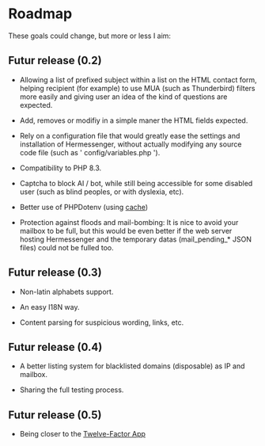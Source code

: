 # Roadmap

These goals could change, but more or less I aim:

## Futur release (0.2)

- Allowing a list of prefixed subject within a list on the HTML contact form, helping recipient (for example) to use MUA (such as Thunderbird) filters more easily and giving user an idea of the kind of questions are expected.

- Add, removes or modifiy in a simple maner the HTML fields expected.

- Rely on a configuration file that would greatly ease the settings and installation of Hermessenger, without actually modifying any source code file (such as ' config/variables.php ').

- Compatibility to PHP 8.3.

- Captcha to block AI / bot, while still being accessible for some disabled user (such as blind peoples, or with dyslexia, etc).

- Better use of PHPDotenv (using [cache](https://github.com/vlucas/phpdotenv/issues/207))

- Protection against floods and mail-bombing: It is nice to avoid your mailbox to be full, but this would be even better if the web server hosting Hermessenger and the temporary datas (mail_pending_\* JSON files) could not be fulled too.

## Futur release (0.3)

- Non-latin alphabets support.

- An easy I18N way.

- Content parsing for suspicious wording, links, etc.

## Futur release (0.4)

- A better listing system for blacklisted domains (disposable) as IP and mailbox.

- Sharing the full testing process.

## Futur release (0.5)

- Being closer to the [Twelve-Factor App](https://12factor.net/)
